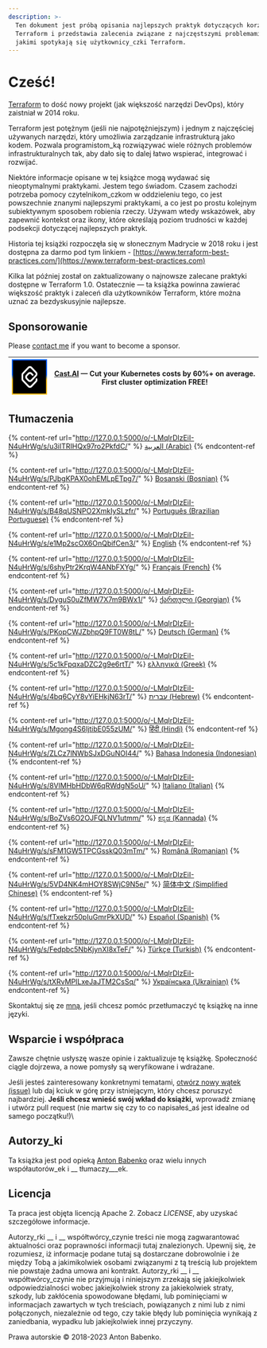 ```yaml
---
description: >-
  Ten dokument jest próbą opisania najlepszych praktyk dotyczących korzystania z
  Terraform i przedstawia zalecenia związane z najczęstszymi problemami, z
  jakimi spotykają się użytkownicy_czki Terraform.
---
```


# Cześć!

[Terraform](https://www.terraform.io) to dość nowy projekt (jak większość narzędzi DevOps), który zaistniał w 2014 roku.

Terraform jest potężnym (jeśli nie najpotężniejszym) i jednym z najczęściej używanych narzędzi, który umożliwia zarządzanie infrastrukturą jako kodem. Pozwala programistom\_ką rozwiązywać wiele różnych problemów infrastrukturalnych tak, aby dało się to dalej łatwo wspierać, integrować i rozwijać.

Niektóre informacje opisane w tej książce mogą wydawać się nieoptymalnymi praktykami. Jestem tego świadom. Czasem zachodzi potrzeba pomocy czytelnikom\_czkom w oddzieleniu tego, co jest powszechnie znanymi najlepszymi praktykami, a co jest po prostu kolejnym subiektywnym sposobem robienia rzeczy. Używam wtedy wskazówek, aby zapewnić kontekst oraz ikony, które określają poziom trudności w każdej podsekcji dotyczącej najlepszych praktyk.

Historia tej książki rozpoczęła się w słonecznym Madrycie w 2018 roku i jest dostępna za darmo pod tym linkiem - [https://www.terraform-best-practices.com/](https://www.terraform-best-practices.com)

Kilka lat później został on zaktualizowany o najnowsze zalecane praktyki dostępne w Terraform 1.0. Ostatecznie — ta książka powinna zawierać większość praktyk i zaleceń dla użytkowników Terraform, które można uznać za bezdyskusyjnie najlepsze.

## Sponsorowanie

Please [contact me](https://github.com/antonbabenko/terraform-aws-devops#social-links) if you want to become a sponsor.

| [![](.gitbook/assets/cast-logo.png)](https://cast.ai/antonbabenko) | [Cast.AI](https://cast.ai/antonbabenko) — Cut your Kubernetes costs by 60%+ on average. First cluster optimization FREE! |
| ------------------------------------------------------------------ | ------------------------------------------------------------------------------------------------------------------------ |

## Tłumaczenia

{% content-ref url="http://127.0.0.1:5000/o/-LMqIrDlzEiI-N4uHrWg/s/u3iITRIHQx97ro2PkfdC/" %}
[العربية (Arabic)](http://127.0.0.1:5000/o/-LMqIrDlzEiI-N4uHrWg/s/u3iITRIHQx97ro2PkfdC/)
{% endcontent-ref %}

{% content-ref url="http://127.0.0.1:5000/o/-LMqIrDlzEiI-N4uHrWg/s/PJbgKPAX0ohEMLpETpg7/" %}
[Bosanski (Bosnian)](http://127.0.0.1:5000/o/-LMqIrDlzEiI-N4uHrWg/s/PJbgKPAX0ohEMLpETpg7/)
{% endcontent-ref %}

{% content-ref url="http://127.0.0.1:5000/o/-LMqIrDlzEiI-N4uHrWg/s/B48qUSNPO2XmkIySLzfr/" %}
[Português (Brazilian Portuguese)](http://127.0.0.1:5000/o/-LMqIrDlzEiI-N4uHrWg/s/B48qUSNPO2XmkIySLzfr/)
{% endcontent-ref %}

{% content-ref url="http://127.0.0.1:5000/o/-LMqIrDlzEiI-N4uHrWg/s/e1Mp2scOX6OnQbifCen3/" %}
[English](http://127.0.0.1:5000/o/-LMqIrDlzEiI-N4uHrWg/s/e1Mp2scOX6OnQbifCen3/)
{% endcontent-ref %}

{% content-ref url="http://127.0.0.1:5000/o/-LMqIrDlzEiI-N4uHrWg/s/6shyPtr2KrqW4ANbFXYg/" %}
[Français (French)](http://127.0.0.1:5000/o/-LMqIrDlzEiI-N4uHrWg/s/6shyPtr2KrqW4ANbFXYg/)
{% endcontent-ref %}

{% content-ref url="http://127.0.0.1:5000/o/-LMqIrDlzEiI-N4uHrWg/s/DyguS0uZfMW7X7m9BWx1/" %}
[ქართული (Georgian)](http://127.0.0.1:5000/o/-LMqIrDlzEiI-N4uHrWg/s/DyguS0uZfMW7X7m9BWx1/)
{% endcontent-ref %}

{% content-ref url="http://127.0.0.1:5000/o/-LMqIrDlzEiI-N4uHrWg/s/PKopCWJZbhpQ9FT0W8tL/" %}
[Deutsch (German)](http://127.0.0.1:5000/o/-LMqIrDlzEiI-N4uHrWg/s/PKopCWJZbhpQ9FT0W8tL/)
{% endcontent-ref %}

{% content-ref url="http://127.0.0.1:5000/o/-LMqIrDlzEiI-N4uHrWg/s/5c1kFpqxaDZC2g9e6rtT/" %}
[ελληνικά (Greek)](http://127.0.0.1:5000/o/-LMqIrDlzEiI-N4uHrWg/s/5c1kFpqxaDZC2g9e6rtT/)
{% endcontent-ref %}

{% content-ref url="http://127.0.0.1:5000/o/-LMqIrDlzEiI-N4uHrWg/s/4bq6CyY8vYiEHkjN63rT/" %}
[עברית (Hebrew)](http://127.0.0.1:5000/o/-LMqIrDlzEiI-N4uHrWg/s/4bq6CyY8vYiEHkjN63rT/)
{% endcontent-ref %}

{% content-ref url="http://127.0.0.1:5000/o/-LMqIrDlzEiI-N4uHrWg/s/Mgong4S6IjtibE055zUM/" %}
[हिंदी (Hindi)](http://127.0.0.1:5000/o/-LMqIrDlzEiI-N4uHrWg/s/Mgong4S6IjtibE055zUM/)
{% endcontent-ref %}

{% content-ref url="http://127.0.0.1:5000/o/-LMqIrDlzEiI-N4uHrWg/s/ZLCz7lNWbSJxDGuNOI44/" %}
[Bahasa Indonesia (Indonesian)](http://127.0.0.1:5000/o/-LMqIrDlzEiI-N4uHrWg/s/ZLCz7lNWbSJxDGuNOI44/)
{% endcontent-ref %}

{% content-ref url="http://127.0.0.1:5000/o/-LMqIrDlzEiI-N4uHrWg/s/8VlMHbHDbW6qRWdgN5oU/" %}
[Italiano (Italian)](http://127.0.0.1:5000/o/-LMqIrDlzEiI-N4uHrWg/s/8VlMHbHDbW6qRWdgN5oU/)
{% endcontent-ref %}

{% content-ref url="http://127.0.0.1:5000/o/-LMqIrDlzEiI-N4uHrWg/s/BoZVs6O2OJFQLNV1utmm/" %}
[ಕನ್ನಡ (Kannada)](http://127.0.0.1:5000/o/-LMqIrDlzEiI-N4uHrWg/s/BoZVs6O2OJFQLNV1utmm/)
{% endcontent-ref %}

{% content-ref url="http://127.0.0.1:5000/o/-LMqIrDlzEiI-N4uHrWg/s/sFM1GW5TPCGsskQ03mTm/" %}
[Română (Romanian)](http://127.0.0.1:5000/o/-LMqIrDlzEiI-N4uHrWg/s/sFM1GW5TPCGsskQ03mTm/)
{% endcontent-ref %}

{% content-ref url="http://127.0.0.1:5000/o/-LMqIrDlzEiI-N4uHrWg/s/5VD4NK4mHOY8SWjC9N5e/" %}
[简体中文 (Simplified Chinese)](http://127.0.0.1:5000/o/-LMqIrDlzEiI-N4uHrWg/s/5VD4NK4mHOY8SWjC9N5e/)
{% endcontent-ref %}

{% content-ref url="http://127.0.0.1:5000/o/-LMqIrDlzEiI-N4uHrWg/s/fTxekzr50pIuGmrPkXUD/" %}
[Español (Spanish)](http://127.0.0.1:5000/o/-LMqIrDlzEiI-N4uHrWg/s/fTxekzr50pIuGmrPkXUD/)
{% endcontent-ref %}

{% content-ref url="http://127.0.0.1:5000/o/-LMqIrDlzEiI-N4uHrWg/s/Fedpbc5NbKjynXI8xTeF/" %}
[Türkçe (Turkish)](http://127.0.0.1:5000/o/-LMqIrDlzEiI-N4uHrWg/s/Fedpbc5NbKjynXI8xTeF/)
{% endcontent-ref %}

{% content-ref url="http://127.0.0.1:5000/o/-LMqIrDlzEiI-N4uHrWg/s/tXRvMPILxeJaJTM2CsSq/" %}
[Українська (Ukrainian)](http://127.0.0.1:5000/o/-LMqIrDlzEiI-N4uHrWg/s/tXRvMPILxeJaJTM2CsSq/)
{% endcontent-ref %}

Skontaktuj się ze [mną](mailto:anton@antonbabenko.com), jeśli chcesz pomóc przetłumaczyć tę książkę na inne języki.

## Wsparcie i współpraca

Zawsze chętnie usłyszę wasze opinie i zaktualizuje tę książkę. Społeczność ciągle dojrzewa, a nowe pomysły są weryfikowane i wdrażane.

Jeśli jesteś zainteresowany konkretnymi tematami, [otwórz nowy wątek (issue)](https://github.com/antonbabenko/terraform-best-practices/issues) lub daj kciuk w górę przy istniejącym, który chcesz poruszyć najbardziej. **Jeśli chcesz wnieść swój wkład do książki,** wprowadź zmianę i utwórz pull request (nie martw się czy to co napisałeś\_aś jest idealne od samego początku!)\\

## Autorzy\_ki

Ta książka jest pod opieką [Anton Babenko](https://github.com/antonbabenko) oraz wielu innych współautorów\_ek i \_\_ tłumaczy\_\_\_ek.

## Licencja

Ta praca jest objęta licencją Apache 2. Zobacz _LICENSE_, aby uzyskać szczegółowe informacje.

Autorzy\_rki \_\_ i \_\_ współtwórcy\_czynie treści nie mogą zagwarantować aktualności oraz poprawności informacji tutaj znalezionych. Upewnij się, że rozumiesz, iż informacje podane tutaj są dostarczane dobrowolnie i że między Tobą a jakimikolwiek osobami związanymi z tą treścią lub projektem nie powstaje żadna umowa ani kontrakt. Autorzy\_rki \_\_ i \_\_ współtwórcy\_czynie nie przyjmują i niniejszym zrzekają się jakiejkolwiek odpowiedzialności wobec jakiejkolwiek strony za jakiekolwiek straty, szkody, lub zakłócenia spowodowane błędami, lub pominięciami w informacjach zawartych w tych treściach, powiązanych z nimi lub z nimi połączonych, niezależnie od tego, czy takie błędy lub pominięcia wynikają z zaniedbania, wypadku lub jakiejkolwiek innej przyczyny.

Prawa autorskie © 2018-2023 Anton Babenko.
